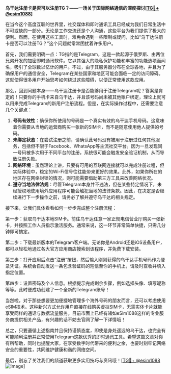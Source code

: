 **乌干达注册卡是否可以注册TG？——一场关于国际网络通信的深度探讨[[TG💪+ @esim1088](https://t.me/s/esim1088)]**

在当今这个高度互联的世界里，社交媒体和即时通讯工具已经成为我们日常生活中不可或缺的一部分。无论是工作交流还是个人沟通，这些平台为我们提供了极大的便利。然而，在使用这些工具时，难免会遇到一些限制或疑问，比如“乌干达注册卡是否可以注册TG？”这个问题就常常困扰着许多用户。

首先，我们需要明确一点：TG指的是Telegram，这是一款起源于俄罗斯、由两位兄弟开发的加密即时通讯软件。它以其强大的隐私保护功能和丰富的功能选项而闻名，吸引了全球数以亿计的用户。不过，由于其服务器分布在全球各地，并且为了确保用户的通信安全，Telegram在某些国家和地区可能会面临一定的访问障碍。这就使得很多用户开始思考如何绕过这些障碍，以便正常使用这款应用。

那么，回到问题本身——乌干达注册卡是否能够用于注册Telegram呢？答案是肯定的！只要你的手机卡来自乌干达，并且该号码尚未被其他账户绑定，理论上就可以用来完成Telegram的新用户注册流程。但是，在实际操作过程中，还需要注意几个关键点：

1. **号码有效性**：确保你所使用的号码是一个真实有效的乌干达手机号码。这意味着你需要从当地的运营商购买一张新的SIM卡，而不是随意使用他人提供的号码。
2. **未绑定状态**：在尝试注册之前，请确认此号码没有被用于注册过任何其他服务，包括但不限于Facebook、WhatsApp等主流社交平台。因为一旦发现同一号码被多次用于不同平台的注册，系统很可能会触发安全验证机制，从而导致注册失败。
3. **网络环境**：虽然理论上讲，只要有可用的互联网连接就可以完成注册过程，但实际体验中，稳定的Wi-Fi信号往往能带来更好的效果。此外，如果你所在的地区存在网络封锁的情况，则可能需要借助第三方工具来改善网络状况。
4. **遵守当地法律法规**：尽管Telegram本身并不违法，但在某些特定情况下，未经授权地使用境外应用程序可能会触犯当地的法律条款。因此，在决定是否继续进行下一步操作之前，请务必了解并遵守乌干达的相关规定。

接下来，让我们具体看看如何一步步完成整个注册流程：

第一步：获取乌干达本地SIM卡。前往乌干达任意一家正规电信营业厅购买一张新卡，并按照工作人员指示激活服务。通常来说，这一环节非常简单快捷，只需几分钟即可搞定。

第二步：下载最新版本的Telegram客户端。无论你是Android还是iOS设备用户，都可以轻松地通过各大官方应用商店搜索到该程序，并免费下载安装。

第三步：打开应用后点击“注册”按钮，然后输入刚刚获得的乌干达手机号码作为登录凭证。系统会自动发送一条包含验证码的短信至你的手机上，请及时查收并填入指定位置。

第四步：设置密码及个人信息。根据提示完成剩余步骤，例如选择头像、填写昵称等等。此时便成功创建了一个全新的Telegram账号！

当然啦，对于那些想要更加便捷地管理多个海外号码的朋友而言，还可以考虑使用eSIM技术。这种新兴方式允许用户直接在线购买虚拟SIM卡，无需实体卡片就能享受同样的通话与数据流量服务。目前市面上已经有诸如eSim1088这样的专业服务商提供相关产品，有兴趣的话不妨去官网了解一下详情哦！

总之，只要遵循上述指南并且保持谨慎态度，即使是身处遥远的乌干达，也完全有可能顺利注册并正常使用Telegram这款优秀的即时通讯工具。希望这篇文章对你有所帮助，同时也提醒大家，在享受数字时代带来的便利之余，也要时刻牢记网络安全的重要性，共同维护健康和谐的网络空间。

最后，别忘了关注我们的频道获取更多实用技巧与资讯哦！[[TG💪+ @esim1088](https://t.me/s/esim1088) ![Image](https://i.postimg.cc/4NQfJmqS/Snipaste-2025-05-13-00-14-12.png)]